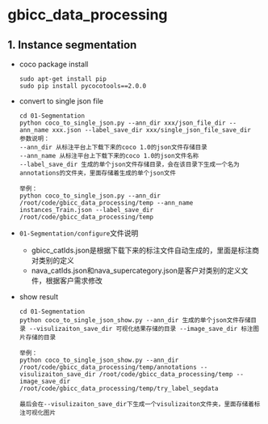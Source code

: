 # gbicc_data_processing

## 1. Instance segmentation
- coco package install  
    ```
    sudo apt-get install pip
    sudo pip install pycocotools==2.0.0
    ```

- convert to single json file
    ```
    cd 01-Segmentation
    python coco_to_single_json.py --ann_dir xxx/json_file_dir --ann_name xxx.json --label_save_dir xxx/single_json_file_save_dir
    参数说明：
    --ann_dir 从标注平台上下载下来的coco 1.0的json文件存储目录
    --ann_name 从标注平台上下载下来的coco 1.0的json文件名称
    --label_save_dir 生成的单个json文件存储目录，会在该目录下生成一个名为annotations的文件夹，里面存储着生成的单个json文件

    举例：
    python coco_to_single_json.py --ann_dir /root/code/gbicc_data_processing/temp --ann_name instances_Train.json --label_save_dir /root/code/gbicc_data_processing/temp
    ```

- `01-Segmentation/configure`文件说明
    - gbicc_catIds.json是根据下载下来的标注文件自动生成的，里面是标注商对类别的定义
    - nava_catIds.json和nava_supercategory.json是客户对类别的定义文件，根据客户需求修改

- show result
    ```
    cd 01-Segmentation
    python coco_to_single_json_show.py --ann_dir 生成的单个json文件存储目录 --visulizaiton_save_dir 可视化结果存储的目录 --image_save_dir 标注图片存储的目录

    举例：
    python coco_to_single_json_show.py --ann_dir /root/code/gbicc_data_processing/temp/annotations --visulizaiton_save_dir /root/code/gbicc_data_processing/temp --image_save_dir /root/code/gbicc_data_processing/temp/try_label_segdata

    最后会在--visulizaiton_save_dir下生成一个visulizaiton文件夹，里面存储着标注可视化图片
    ```
